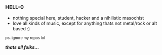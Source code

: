 ### HELL-0

- nothing special here, student, hacker and a nihilistic masochist
- love all kinds of music, except for anything thats not metal/rock or alt based :)

<sub>ps. ignore my repos lol</sub> 




***thats all folks...***



